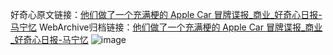 好奇心原文链接：[他们做了一个充满梗的 Apple Car 冒牌谍报_商业_好奇心日报-马宁忆](https://www.qdaily.com/articles/6848.html)
WebArchive归档链接：[他们做了一个充满梗的 Apple Car 冒牌谍报_商业_好奇心日报-马宁忆](http://web.archive.org/web/20190623171443/https://www.qdaily.com/articles/6848.html)
![image](http://ww3.sinaimg.cn/large/007d5XDply1g3wb75ip9cj30u02sg7wh)